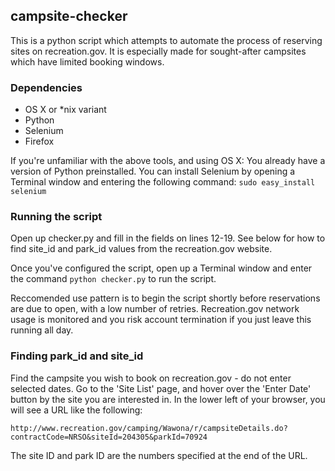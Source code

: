 ## campsite-checker

This is a python script which attempts to automate the process of reserving sites on recreation.gov.  It is especially made for sought-after campsites which have limited booking windows.

### Dependencies
  * OS X or *nix variant
  * Python
  * Selenium
  * Firefox

If you're unfamiliar with the above tools, and using OS X: You already have a version of Python preinstalled. You can install Selenium by opening a Terminal window and entering the following command: `sudo easy_install selenium`

### Running the script

Open up checker.py and fill in the fields on lines 12-19. See below for how to find site\_id and park\_id values from the recreation.gov website.

Once you've configured the script, open up a Terminal window and enter the command `python checker.py` to run the script.

Reccomended use pattern is to begin the script shortly before reservations are due to open, with a low number of retries. Recreation.gov network usage is monitored and you risk account termination if you just leave this running all day.

### Finding park\_id and site\_id

Find the campsite you wish to book on recreation.gov - do not enter selected dates. Go to the 'Site List' page, and hover over the 'Enter Date' button by the site you are interested in.  In the lower left of your browser, you will see a URL like the following:

`http://www.recreation.gov/camping/Wawona/r/campsiteDetails.do?contractCode=NRSO&siteId=204305&parkId=70924`

The site ID and park ID are the numbers specified at the end of the URL.
